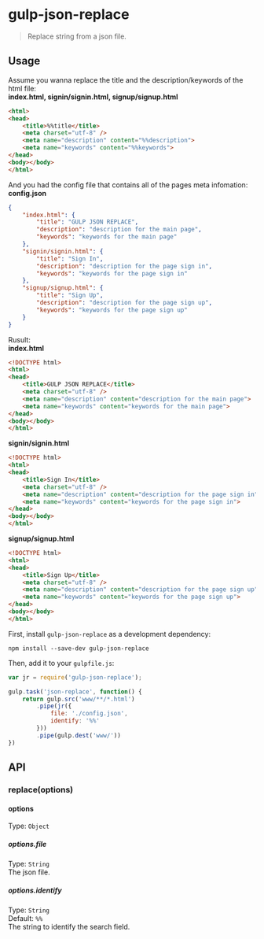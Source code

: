 # gulp-json-replace
> Replace string from a json file.

## Usage

Assume you wanna replace the title and the description/keywords of the html file:<br />
**index.html, signin/signin.html, signup/signup.html**
```html
<html>
<head>
    <title>%%title</title>
    <meta charset="utf-8" />
    <meta name="description" content="%%description">
    <meta name="keywords" content="%%keywords">
</head>
<body></body>
</html>
```
And you had the config file that contains all of the pages meta infomation:<br />
**config.json**
```json
{
    "index.html": {
        "title": "GULP JSON REPLACE",
        "description": "description for the main page",
        "keywords": "keywords for the main page"
    },
    "signin/signin.html": {
        "title": "Sign In",
        "description": "description for the page sign in",
        "keywords": "keywords for the page sign in"
    },
    "signup/signup.html": {
        "title": "Sign Up",
        "description": "description for the page sign up",
        "keywords": "keywords for the page sign up"
    }
}

```

Rusult:<br />
**index.html**
```html
<!DOCTYPE html>
<html>
<head>
    <title>GULP JSON REPLACE</title>
    <meta charset="utf-8" />
    <meta name="description" content="description for the main page">
    <meta name="keywords" content="keywords for the main page">
</head>
<body></body>
</html>
```
**signin/signin.html**
```html
<!DOCTYPE html>
<html>
<head>
    <title>Sign In</title>
    <meta charset="utf-8" />
    <meta name="description" content="description for the page sign in">
    <meta name="keywords" content="keywords for the page sign in">
</head>
<body></body>
</html>
```
**signup/signup.html**
```html
<!DOCTYPE html>
<html>
<head>
    <title>Sign Up</title>
    <meta charset="utf-8" />
    <meta name="description" content="description for the page sign up">
    <meta name="keywords" content="keywords for the page sign up">
</head>
<body></body>
</html>
```

First, install `gulp-json-replace` as a development dependency:

```shell
npm install --save-dev gulp-json-replace
```

Then, add it to your `gulpfile.js`:

```javascript
var jr = require('gulp-json-replace');

gulp.task('json-replace', function() {
    return gulp.src('www/**/*.html')
        .pipe(jr({
            file: './config.json',
            identify: '%%'
        }))
        .pipe(gulp.dest('www/'))
})
```


## API

### replace(options)

#### options
Type: `Object`

##### options.file
Type: `String`<br />
The json file.

##### options.identify
Type: `String`<br />
Default: `%%`<br />
The string to identify the search field.


[MDN documentation for RegExp]: https://developer.mozilla.org/en-US/docs/Web/JavaScript/Reference/Global_Objects/RegExp
[MDN documentation for String.replace]: https://developer.mozilla.org/en-US/docs/Web/JavaScript/Reference/Global_Objects/String/replace#Specifying_a_string_as_a_parameter
